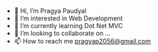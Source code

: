 - 👋 Hi, I’m Pragya Paudyal
- 👀 I’m interested in Web Development
- 🌱 I’m currently learning Dot Net MVC
- 💞️ I’m looking to collaborate on ...
- 📫 How to reach me pragyap2056@gmail.com


<!---
Pragya166/Pragya166 is a ✨ special ✨ repository because its `README.md` (this file) appears on your GitHub profile.
You can click the Preview link to take a look at your changes.
--->
